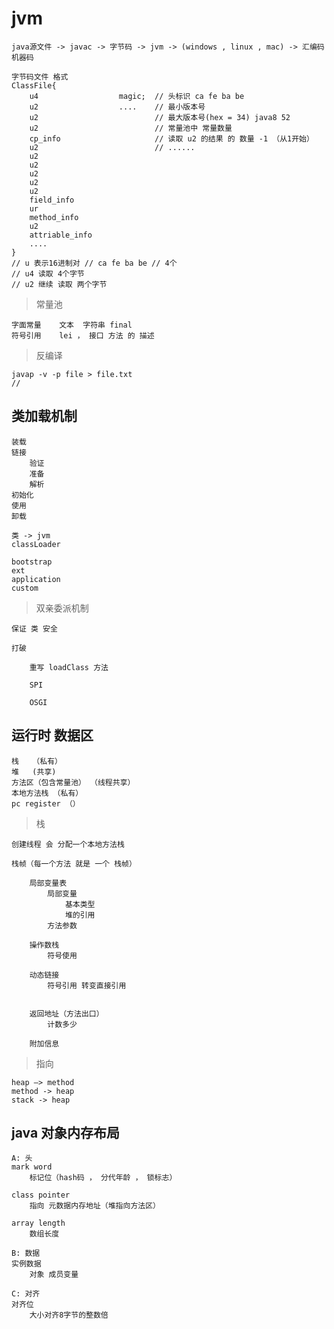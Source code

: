 

# jvm


    java源文件 -> javac -> 字节码 -> jvm -> (windows , linux , mac) -> 汇编码 机器码
    
    字节码文件 格式
    ClassFile{
        u4                  magic;  // 头标识 ca fe ba be
        u2                  ....    // 最小版本号
        u2                          // 最大版本号(hex = 34) java8 52
        u2                          // 常量池中 常量数量
        cp_info                     // 读取 u2 的结果 的 数量 -1 （从1开始）
        u2                          // ......
        u2
        u2
        u2
        u2
        u2
        field_info
        ur
        method_info
        u2
        attriable_info
        ....
    }
    // u 表示16进制对 // ca fe ba be // 4个
    // u4 读取 4个字节
    // u2 继续 读取 两个字节
    
    
> 常量池    

    字面常量    文本  字符串 final
    符号引用    lei ， 接口 方法 的 描述
    
    
> 反编译

    javap -v -p file > file.txt    
    //
    
    
## 类加载机制

    装载
    链接
        验证
        准备
        解析
    初始化
    使用
    卸载

    类 -> jvm
    classLoader
    
    bootstrap
    ext
    application
    custom
    
> 双亲委派机制

    保证 类 安全
        
    打破
    
        重写 loadClass 方法
        
        SPI
        
        OSGI
        
        
        
## 运行时 数据区

    栈   （私有）
    堆   (共享)
    方法区（包含常量池） （线程共享）
    本地方法栈 （私有）
    pc register （）

> 栈

    创建线程 会 分配一个本地方法栈            
    
    栈帧（每一个方法 就是 一个 栈帧）
    
        局部变量表
            局部变量
                基本类型
                堆的引用
            方法参数
            
        操作数栈
            符号使用
            
        动态链接
            符号引用 转变直接引用
                        
        
        返回地址（方法出口）
            计数多少
        
        附加信息
        
> 指向

    heap —> method        
    method -> heap
    stack -> heap
    
    
## java 对象内存布局

    A: 头
    mark word
        标记位（hash码 ， 分代年龄 ， 锁标志）
        
    class pointer
        指向 元数据内存地址（堆指向方法区）
        
    array length
        数组长度
        
    B: 数据    
    实例数据
        对象 成员变量
        
    C: 对齐   
    对齐位    
        大小对齐8字节的整数倍
    
    